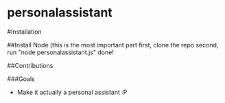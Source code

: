 # personalassistant

#Installation

##Install Node (this is the most important part
first, clone the repo
second, run "node personalassistant.js"
done!

##Contributions

###Goals
- Make it actually a personal assistant :P 
